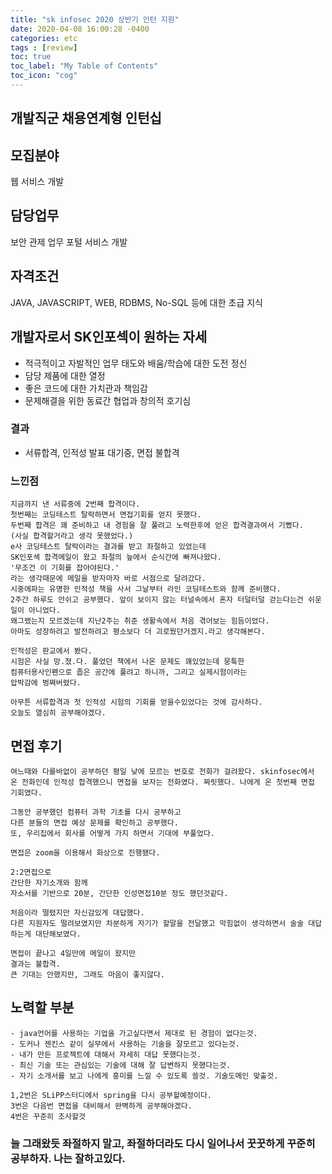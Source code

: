 ```yaml
---
title: "sk infosec 2020 상반기 인턴 지원"
date: 2020-04-08 16:00:28 -0400
categories: etc
tags : [review]
toc: true
toc_label: "My Table of Contents"
toc_icon: "cog"
---
```


## 개발직군 채용연계형 인턴십

## 모집분야
웹 서비스 개발
## 담당업무
보안 관제 업무 포털 서비스 개발
## 자격조건
JAVA, JAVASCRIPT, WEB, RDBMS, No-SQL 등에 대한 초급 지식

## 개발자로서 SK인포섹이 원하는 자세
- 적극적이고 자발적인 업무 태도와 배움/학습에 대한 도전 정신
- 담당 제품에 대한 열정
- 좋은 코드에 대한 가치관과 책임감
- 문제해결을 위한 동료간 협업과 창의적 호기심

### 결과
- 서류합격, 인적성 발표 대기중, 면접 불합격

### 느낀점
```
지금까지 낸 서류중에 2번째 합격이다.
첫번째는 코딩테스트 탈락하면서 면접기회를 얻지 못했다.
두번째 합격은 꽤 준비하고 내 경험을 잘 풀려고 노력한후에 얻은 합격결과여서 기뻤다.
(사실 합격할거라고 생각 못했었다.)
e사 코딩테스트 탈락이라는 결과를 받고 좌절하고 있었는데
SK인포섹 합격메일이 왔고 좌절의 늪에서 순식간에 빠져나왔다.
'무조건 이 기회를 잡아야된다.'
라는 생각때문에 메일을 받자마자 바로 서점으로 달려갔다.
시중에파는 유명한 인적성 책을 사서 그날부터 라인 코딩테스트와 함께 준비했다.
2주간 하루도 안쉬고 공부했다. 앞이 보이지 않는 터널속에서 혼자 터덜터덜 걷는다는건 쉬운 일이 아니었다.
왜그랬는지 모르겠는데 지난2주는 취준 생활속에서 처음 겪어보는 힘듬이었다.
아마도 성장하려고 발전하려고 평소보다 더 괴로웠던거겠지.라고 생각해본다.

인적성은 판교에서 봤다.
시험은 사실 망.쳤.다. 풀었던 책에서 나온 문제도 꽤있었는데 뭉툭한
컴퓨터용사인펜으로 좁은 공간에 풀려고 하니까, 그리고 실제시험이라는
압박감에 벙쪄버렸다.

아무튼 서류합격과 첫 인적성 시험의 기회를 얻을수있었다는 것에 감사하다.
오늘도 열심히 공부해야겠다.
```

## 면접 후기
```
여느때와 다를바없이 공부하던 평일 낮에 모르는 번호로 전화가 걸려왔다. skinfosec에서 온 전화인데 인적성 합격했으니 면접을 보자는 전화였다. 짜릿했다. 나에게 온 첫번째 면접 기회였다.

그동안 공부했던 컴퓨터 과학 기초를 다시 공부하고
다른 분들의 면접 예상 문제를 확인하고 공부했다.
또, 우리집에서 회사를 어떻게 가지 하면서 기대에 부풀었다.

면접은 zoom을 이용해서 화상으로 진행됐다.

2:2면접으로
간단한 자기소개와 함께
자소서를 기반으로 20분, 간단한 인성면접10분 정도 했던것같다.

처음이라 떨렸지만 자신감있게 대답했다.
다른 지원자도 떨려보였지만 차분하게 자기가 할말을 전달했고 막힘없이 생각하면서 술술 대답하는게 대단해보였다.

면접이 끝나고 4일만에 메일이 왔지만
결과는 불합격.
큰 기대는 안했지만, 그래도 마음이 좋지않다.
```

## 노력할 부분
```
- java언어를 사용하는 기업을 가고싶다면서 제대로 된 경험이 없다는것.
- 도커나 젠킨스 같이 실무에서 사용하는 기술을 잘모르고 있다는것.
- 내가 만든 프로젝트에 대해서 자세히 대답 못했다는것.
- 최신 기술 또는 관심있는 기술에 대해 잘 답변하지 못했다는것.
- 자기 소개서를 보고 나에게 흥미를 느낄 수 있도록 쓸것. 기술도메인 맞출것.

1,2번은 SLiPP스터디에서 spring을 다시 공부할예정이다.
3번은 다음번 면접을 대비해서 완벽하게 공부해야겠다.
4번은 꾸준히 조사할것
```

### 늘 그래왔듯 좌절하지 말고, 좌절하더라도 다시 일어나서 꿋꿋하게 꾸준히 공부하자. 나는 잘하고있다.

